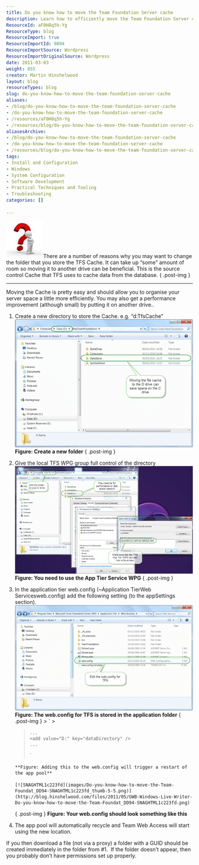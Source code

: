```yaml
---
title: Do you know how to move the Team Foundation Server cache
description: Learn how to efficiently move the Team Foundation Server cache to optimize server space and improve performance with this easy step-by-step guide.
ResourceId: aF0H8q5h-Yg
ResourceType: blog
ResourceImport: true
ResourceImportId: 9894
ResourceImportSource: Wordpress
ResourceImportOriginalSource: Wordpress
date: 2011-03-03
weight: 855
creator: Martin Hinshelwood
layout: blog
resourceTypes: blog
slug: do-you-know-how-to-move-the-team-foundation-server-cache
aliases:
- /blog/do-you-know-how-to-move-the-team-foundation-server-cache
- /do-you-know-how-to-move-the-team-foundation-server-cache
- /resources/aF0H8q5h-Yg
- /resources/blog/do-you-know-how-to-move-the-team-foundation-server-cache
aliasesArchive:
- /blog/do-you-know-how-to-move-the-team-foundation-server-cache
- /do-you-know-how-to-move-the-team-foundation-server-cache
- /resources/blog/do-you-know-how-to-move-the-team-foundation-server-cache
tags:
- Install and Configuration
- Windows
- System Configuration
- Software Development
- Practical Techniques and Tooling
- Troubleshooting
categories: []

---
```

[![question mark](images/Do-you-know-how-to-move-the-Team-Foundat_DD94-ErrorOcurred1_thumb-1-1.jpg)](http://blog.hinshelwood.com/files/2011/05/GWB-Windows-Live-Writer-Do-you-know-how-to-move-the-Team-Foundat_DD94-ErrorOcurred1_2.jpg)There are a number of reasons why you may want to change the folder that you store the TFS Cache. It can take up “some” amount of room so moving it to another drive can be beneficial. This is the source control Cache that TFS uses to cache data from the database.
{ .post-img }

---

Moving the Cache is pretty easy and should allow you to organise your server space a little more efficiently. You may also get a performance improvement (although small) by putting it on another drive..

1.  Create a new directory to store the Cache. e.g. “d:TfsCache”
    [![SNAGHTML1b76e16](images/Do-you-know-how-to-move-the-Team-Foundat_DD94-SNAGHTML1b76e16_thumb-3-3.png)](http://blog.hinshelwood.com/files/2011/05/GWB-Windows-Live-Writer-Do-you-know-how-to-move-the-Team-Foundat_DD94-SNAGHTML1b76e16.png) **Figure: Create a new folder**
    { .post-img }
2.  Give the local TFS WPG group full control of the directory
    [![image](images/Do-you-know-how-to-move-the-Team-Foundat_DD94-image_thumb_1-2-2.png)](http://blog.hinshelwood.com/files/2011/05/GWB-Windows-Live-Writer-Do-you-know-how-to-move-the-Team-Foundat_DD94-image_4.png) **Figure: You need to use the App Tier Service WPG**
    { .post-img }
3.  In the application tier web.config (~Application TierWeb Servicesweb.config) add the following setting (to the appSettings section).
    [![SNAGHTML1be463c](images/Do-you-know-how-to-move-the-Team-Foundat_DD94-SNAGHTML1be463c_thumb-4-4.png)](http://blog.hinshelwood.com/files/2011/05/GWB-Windows-Live-Writer-Do-you-know-how-to-move-the-Team-Foundat_DD94-SNAGHTML1be463c.png) **Figure: The web.config for TFS is stored in the application folder**
    { .post-img } > ` > <appsettings>

    >     ...
    >     <add value="D:" key="dataDirectory" />
    >     ...
    >
    > </appsettings>
    > `

        **Figure: Adding this to the web.config will trigger a restart of the app pool**

        [![SNAGHTML1c223fd](images/Do-you-know-how-to-move-the-Team-Foundat_DD94-SNAGHTML1c223fd_thumb-5-5.png)](http://blog.hinshelwood.com/files/2011/05/GWB-Windows-Live-Writer-Do-you-know-how-to-move-the-Team-Foundat_DD94-SNAGHTML1c223fd.png)

    { .post-img }
    **Figure: Your web.config should look something like this**

4.  The app pool will automatically recycle and Team Web Access will start using the new location.

If you then download a file (not via a proxy) a folder with a GUID should be created immediately in the folder from #1.  If the folder doesn’t appear, then you probably don’t have permissions set up properly.
